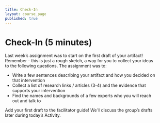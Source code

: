 ```yaml
---
title: Check-In
layout: course_page
published: true
---
```


# Check-In (5 minutes)

Last week’s assignment was to start on the first draft of your artifact! Remember - this is just a rough sketch, a way for you to collect your ideas to the following questions. The assignment was to:

- Write a few sentences describing your artifact and how you decided on that intervention
- Collect a list of research links / articles (3-4) and the evidence that supports your intervention
- Find the names and backgrounds of a few experts who you will reach out and talk to

Add your first draft to the facilitator guide! We’ll discuss the group’s drafts later during today’s Activity.
